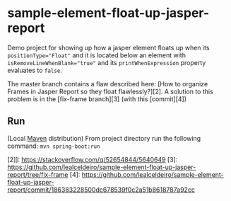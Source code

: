 # sample-element-float-up-jasper-report
Demo project for showing up how a jasper element floats up when its `positionType="Float"` and it is located below an element with `isRemoveLineWhenBlank="true"` and its `printWhenExpression` property evaluates to `false`.

The master branch contains a flaw described here: [How to organize Frames in Jasper Report so they float flawlessly?][2]. A solution to this problem is in the [fix-frame branch][3] (with this [commit][4])

## Run

(Local [Maven][1] distribution)
From project directory run the following command: `mvn spring-boot:run`

[1]: https://maven.apache.org/install.html
[2]]: https://stackoverflow.com/q/52654844/5640649
[3]: https://github.com/lealceldeiro/sample-element-float-up-jasper-report/tree/fix-frame
[4]: https://github.com/lealceldeiro/sample-element-float-up-jasper-report/commit/186383228500dc678539f0c2a51b8618787a92cc

